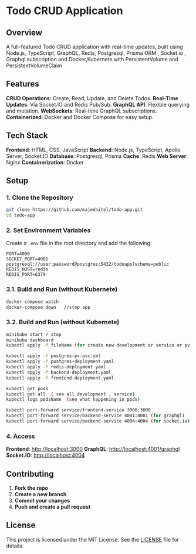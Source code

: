 
# Todo CRUD Application

## Overview

A full-featured Todo CRUD application with real-time updates, built using Node.js, TypeScript, GraphQL, Redis, Postgresql, Prisma ORM , Socket.io , Graphql subscription and Docker,Kubernete with PersistentVolume and PersistentVolumeClaim

## Features

 **CRUD Operations**: Create, Read, Update, and Delete Todos.
 **Real-Time Updates**: Via Socket.IO and Redis Pub/Sub.
 **GraphQL API**: Flexible querying and mutation.
 **WebSockets**: Real-time GraphQL subscriptions.
 **Containerized**: Docker and Docker Compose for easy setup.

## Tech Stack

 **Frontend**: HTML, CSS, JavaScript
 **Backend**: Node.js, TypeScript, Apollo Server, Socket.IO
 **Database**: Postgresql, Prisma
 **Cache**: Redis
 **Web Server**: Nginx
 **Containerization**: Docker

## Setup

### 1. Clone the Repository

```bash
git clone https://github.com/majednitol/todo-app.git
cd todo-app
```

### 2. Set Environment Variables

Create a `.env` file in the root directory and add the following:

```env
PORT=4000
SOCKET_PORT=4001
postgresql://user:password@postgres:5432/todoapp?schema=public
REDIS_HOST=redis
REDIS_PORT=6379
```

### 3.1. Build and Run (without Kubernete)

```bash
docker-compose watch
docker-compose down   //stop app

```
### 3.2. Build and Run (without Kubernete)

```bash
minikube start / stop
minikube dashboard 
kubectl apply -f fileName (for create new development or service or pv or pvc)

kubectl apply -f postgres-pv-pvc.yml
kubectl apply -f postgres-deployment.yaml
kubectl apply -f redis-deployment.yaml
kubectl apply -f backend-deployment.yaml
kubectl apply -f frontend-deployment.yaml

kubectl get pods
kubectl get all  ( see all development , service)
kubectl logs podsName  (see what happening in pods)

kubectl port-forward service/frontend-service 3000:3000
kubectl port-forward service/backend-service 4001:4001 (for graphql)
kubectl port-forward service/backend-service 4004:4004 (for socket.io)

```
### 4. Access

 **Frontend**: [http://localhost:3000](http://localhost:80)
 **GraphQL**: [http://localhost:4001/graphql](http://localhost:4000/graphql)
 **Socket.IO**: [http://localhost:4004](http://localhost:4001)

## Contributing

1. **Fork the repo**
2. **Create a new branch**
3. **Commit your changes**
4. **Push and create a pull request**

## License

This project is licensed under the MIT License. See the [LICENSE](LICENSE) file for details.
